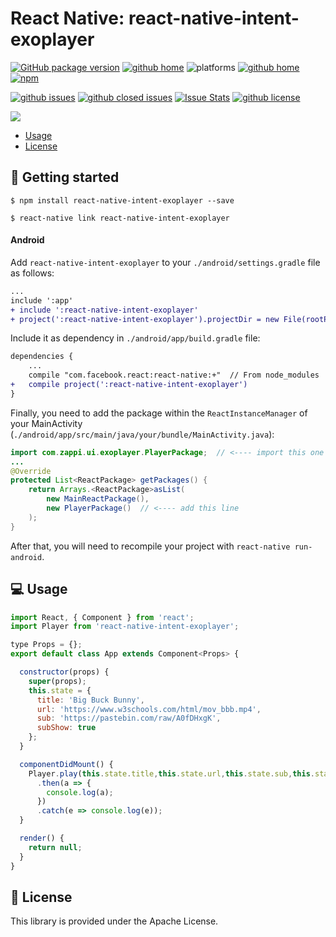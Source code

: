 # React Native: react-native-intent-exoplayer

[![GitHub package version](https://img.shields.io/github/package-json/v/gaetanozappi/react-native-intent-exoplayer.svg?style=flat&colorB=2b7cff)](https://github.com/gaetanozappi/react-native-intent-exoplayer)
[![github home](http://img.shields.io/npm/v/react-native-intent-exoplayer.svg?style=flat)](https://www.npmjs.com/package/react-native-intent-exoplayer)
![platforms](https://img.shields.io/badge/platforms-Android-brightgreen.svg?style=flat&colorB=191A17)
[![github home](https://img.shields.io/badge/gaetanozappi-react--native--intent--exoplayer-blue.svg?style=flat)](https://github.com/gaetanozappi/react-native-intent-exoplayer)
[![npm](https://img.shields.io/npm/dm/react-native-exoplayer-player.svg?style=flat&colorB=007ec6)](https://www.npmjs.com/package/react-native-intent-exoplayer)

[![github issues](https://img.shields.io/github/issues/gaetanozappi/react-native-intent-exoplayer.svg?style=flat)](https://github.com/gaetanozappi/react-native-intent-exoplayer/issues)
[![github closed issues](https://img.shields.io/github/issues-closed/gaetanozappi/react-native-intent-exoplayer.svg?style=flat&colorB=44cc11)](https://github.com/gaetanozappi/react-native-intent-exoplayer/issues?q=is%3Aissue+is%3Aclosed)
[![Issue Stats](https://img.shields.io/issuestats/i/github/gaetanozappi/react-native-intent-exoplayer.svg?style=flat&colorB=44cc11)](http://github.com/gaetanozappi/react-native-intent-exoplayer/issues)
[![github license](https://img.shields.io/github/license/gaetanozappi/react-native-intent-exoplayer.svg)]()

<img src="https://github.com/gaetanozappi/react-native-intent-exoplayer/raw/master/screenshot/react-native-intent-exoplayer.gif" />

-   [Usage](#-usage)
-   [License](#-license)

## 📖 Getting started

`$ npm install react-native-intent-exoplayer --save`

`$ react-native link react-native-intent-exoplayer`

#### Android

Add `react-native-intent-exoplayer` to your `./android/settings.gradle` file as follows:

```diff
...
include ':app'
+ include ':react-native-intent-exoplayer'
+ project(':react-native-intent-exoplayer').projectDir = new File(rootProject.projectDir, '../node_modules/react-native-intent-exoplayer/android/app')
```

Include it as dependency in `./android/app/build.gradle` file:

```diff
dependencies {
    ...
    compile "com.facebook.react:react-native:+"  // From node_modules
+   compile project(':react-native-intent-exoplayer')
}
```

Finally, you need to add the package within the `ReactInstanceManager` of your
MainActivity (`./android/app/src/main/java/your/bundle/MainActivity.java`):

```java
import com.zappi.ui.exoplayer.PlayerPackage;  // <---- import this one
...
@Override
protected List<ReactPackage> getPackages() {
    return Arrays.<ReactPackage>asList(
        new MainReactPackage(),
        new PlayerPackage()  // <---- add this line
    );
}
```

After that, you will need to recompile
your project with `react-native run-android`.

## 💻 Usage

```javascript
import React, { Component } from 'react';
import Player from 'react-native-intent-exoplayer';

type Props = {};
export default class App extends Component<Props> {

  constructor(props) {
    super(props);
    this.state = {
      title: 'Big Buck Bunny',
      url: 'https://www.w3schools.com/html/mov_bbb.mp4',
      sub: 'https://pastebin.com/raw/A0fDHxgK',
      subShow: true
    };
  }

  componentDidMount() {
    Player.play(this.state.title,this.state.url,this.state.sub,this.state.subShow)
      .then(a => {
        console.log(a);
      })
      .catch(e => console.log(e));
  }

  render() {
    return null;
  }
}
```

## 📜 License
This library is provided under the Apache License.
